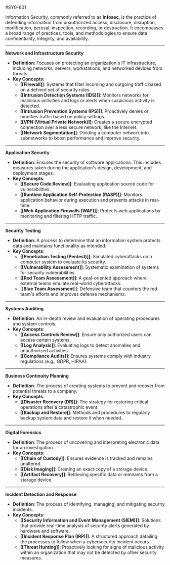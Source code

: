 #SY0-601 

Information Security, commonly referred to as **Infosec**, is the practice of defending information from unauthorized access, disclosure, disruption, modification, perusal, inspection, recording, or destruction. It encompasses a broad range of practices, tools, and methodologies to ensure data confidentiality, integrity, and availability.

---

**Network and Infrastructure Security**

- **Definition**: Focuses on protecting an organization's IT infrastructure, including networks, servers, workstations, and networked devices from threats.
- **Key Concepts**:
    - **[[Firewall]]**: Systems that filter incoming and outgoing traffic based on a defined set of security rules.
    - **[[Intrusion Detection Systems (IDS)]]**: Monitors networks for malicious activities and logs or alerts when suspicious activity is detected.
    - **[[Intrusion Prevention Systems (IPS)]]**: Proactively denies or modifies traffic based on policy settings.
    - **[[VPN (Virtual Private Network)]]**: Creates a secure encrypted connection over a less secure network, like the Internet.
    - **[[Network Segmentation]]**: Dividing a computer network into subnetworks to boost performance and improve security.

---

**Application Security**

- **Definition**: Ensures the security of software applications. This includes measures taken during the application's design, development, and deployment stages.
- **Key Concepts**:
    - **[[Secure Code Review]]**: Evaluating application source code for vulnerabilities.
    - **[[Runtime Application Self-Protection (RASP)]]**: Monitors application behavior during execution and prevents attacks in real-time.
    - **[[Web Application Firewalls (WAF)]]**: Protects web applications by monitoring and filtering HTTP traffic.

---

**Security Testing**

- **Definition**: A process to determine that an information system protects data and maintains functionality as intended.
- **Key Concepts**:
    - **[[Penetration Testing (Pentest)]]**: Simulated cyberattacks on a computer system to evaluate its security.
    - **[[Vulnerability Assessment]]**: Systematic examination of systems for security vulnerabilities.
    - **[[Red Team Assessment]]**: A goal-oriented approach where external teams emulate real-world cyberattacks.
    - [[**Blue Team Assessment**]]: Defensive team that counters the red team's efforts and improves defense mechanisms.

---

**Systems Auditing**

- **Definition**: An in-depth review and evaluation of operating procedures and system controls.
- **Key Concepts**:
    - **[[Access Controls Review]]**: Ensure only authorized users can access certain systems.
    - **[[Log Analysis]]**: Evaluating logs to detect anomalies and unauthorized activities.
    - **[[Compliance Audits]]**: Ensures systems comply with industry regulations (e.g., GDPR, HIPAA).

---

**Business Continuity Planning**

- **Definition**: The process of creating systems to prevent and recover from potential threats to a company.
- **Key Concepts**:
    - **[[Disaster Recovery (DR)]]**: The strategy for restoring critical operations after a catastrophic event.
    - **[[Backup and Restore]]**: Methods and procedures to regularly backup system data and restore it when needed.

---

**Digital Forensics**

- **Definition**: The process of uncovering and interpreting electronic data for an investigation.
- **Key Concepts**:
    - **[[Chain of Custody]]**: Ensures evidence is tracked and remains unaltered.
    - **[[Disk Imaging]]**: Creating an exact copy of a storage device.
    - **[[Artifact Recovery]]**: Retrieving specific data or remnants from a storage device.

---

**Incident Detection and Response**

- **Definition**: The process of identifying, managing, and mitigating security incidents.
- **Key Concepts**:
    - **[[Security Information and Event Management (SIEM)]]**: Solutions that provide real-time analysis of security alerts generated by hardware and software.
    - **[[Incident Response Plan (IRP)]]**: A structured approach detailing the processes to follow when a cybersecurity incident occurs.
    - **[[Threat Hunting]]**: Proactively looking for signs of malicious activity within an organization that may not be detected by other security measures.